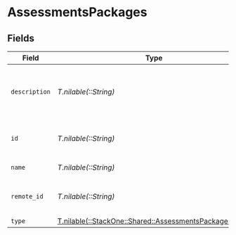 # AssessmentsPackages


## Fields

| Field                                                                                                    | Type                                                                                                     | Required                                                                                                 | Description                                                                                              | Example                                                                                                  |
| -------------------------------------------------------------------------------------------------------- | -------------------------------------------------------------------------------------------------------- | -------------------------------------------------------------------------------------------------------- | -------------------------------------------------------------------------------------------------------- | -------------------------------------------------------------------------------------------------------- |
| `description`                                                                                            | *T.nilable(::String)*                                                                                    | :heavy_minus_sign:                                                                                       | Assessment description                                                                                   | Skills test to gauge a candidate's proficiency in job-specific skills                                    |
| `id`                                                                                                     | *T.nilable(::String)*                                                                                    | :heavy_minus_sign:                                                                                       | Unique identifier                                                                                        | 8187e5da-dc77-475e-9949-af0f1fa4e4e3                                                                     |
| `name`                                                                                                   | *T.nilable(::String)*                                                                                    | :heavy_minus_sign:                                                                                       | Assessment name                                                                                          | Skill Assessment                                                                                         |
| `remote_id`                                                                                              | *T.nilable(::String)*                                                                                    | :heavy_minus_sign:                                                                                       | Provider's unique identifier                                                                             | 8187e5da-dc77-475e-9949-af0f1fa4e4e3                                                                     |
| `type`                                                                                                   | [T.nilable(::StackOne::Shared::AssessmentsPackagesType)](../../models/shared/assessmentspackagestype.md) | :heavy_minus_sign:                                                                                       | N/A                                                                                                      |                                                                                                          |